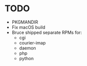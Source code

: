 # TODO

- PKGMANDIR
- Fix macOS build
- Bruce shipped separate RPMs for:
    - cgi
    - courier-imap
    - daemon
    - php
    - python
